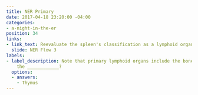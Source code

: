 ```yaml
---
title: NER Primary
date: 2017-04-18 23:20:00 -04:00
categories:
- a-night-in-the-er
position: 34
links:
- link_text: Reevaluate the spleen's classification as a lymphoid organ.
  slide: NER Flow 3
labels:
- label_description: Note that primary lymphoid organs include the bone marrow and
    the ____________?
  options:
  - answers:
    - Thymus
---
```


